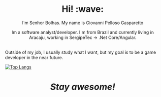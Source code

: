 <h1 align='center'> Hi! :wave:</h1>
<p align='center'>
I'm Senhor Bolhas.
My name is Giovanni Pelloso Gasparetto
</p>
<p align='center'>
Im a software analyst/developer. I'm from Brazil and currently living in Aracaju, working in SergipeTec -> .Net Core/Angular. <br/> <br/>
</p>

<p align='left'>
Outside of my job, I usually study what I want, but my goal is to be a game developer in the near future.
</p>

[![Top Langs](https://github-readme-stats.vercel.app/api/top-langs/?username=SenhorBolhas&layout=compact&theme=cobalt)](https://github.com/anuraghazra/github-readme-stats)
                         
<h1 align='center'><i>Stay awesome!</i></h1>
<!--
**SenhorBolhas/SenhorBolhas** is a ✨ _special_ ✨ repository because its `README.md` (this file) appears on your GitHub profile.

Here are some ideas to get you started:

- 🔭 I’m currently working on ...
- 🌱 I’m currently learning ...
- 👯 I’m looking to collaborate on ...
- 🤔 I’m looking for help with ...
- 💬 Ask me about ...
- 📫 How to reach me: ...
- 😄 Pronouns: ...
- ⚡ Fun fact: ...
-->
